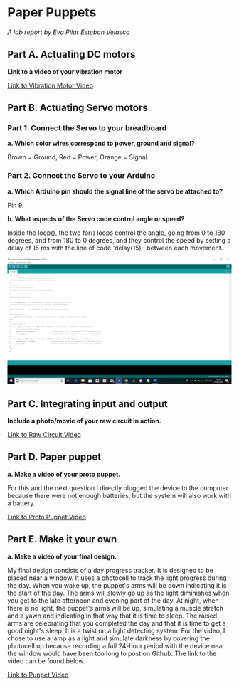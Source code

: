# Paper Puppets

*A lab report by Eva Pilar Esteban Velasco*


## Part A. Actuating DC motors

**Link to a video of your vibration motor**

[Link to Vibration Motor Video](Vibration_Motor_Muted.mp4)

## Part B. Actuating Servo motors

### Part 1. Connect the Servo to your breadboard

**a. Which color wires correspond to power, ground and signal?**

Brown = Ground, Red = Power, Orange = Signal.

### Part 2. Connect the Servo to your Arduino

**a. Which Arduino pin should the signal line of the servo be attached to?**

Pin 9.

**b. What aspects of the Servo code control angle or speed?**

Inside the loop(), the two for() loops control the angle, going from 0 to 180 degrees, and from 180 to 0 degrees, and they control the speed by setting a delay of 15 ms with the line of code 'delay(15);' between each movement.

![](Servo_Code.png)

## Part C. Integrating input and output

**Include a photo/movie of your raw circuit in action.**

[Link to Raw Circuit Video](Raw_Circuit_Muted.mp4)

## Part D. Paper puppet

**a. Make a video of your proto puppet.**

For this and the next question I directly plugged the device to the computer because there were not enough batteries, but the system will also work with a battery.

[Link to Proto Puppet Video](Proto_Puppet_Muted.mp4)

## Part E. Make it your own

**a. Make a video of your final design.**
 
My final design consists of a day progress tracker. It is designed to be placed near a window. It uses a photocell to track the light progress during the day. When you wake up, the puppet's arms will be down indicating it is the start of the day. The arms will slowly go up as the light diminishes when you get to the late afternoon and evening part of the day. At night, when there is no light, the puppet's arms will be up, simulating a muscle stretch and a yawn and indicating in that way that it is time to sleep. The raised arms are celebrating that you completed the day and that it is time to get a good night's sleep. It is a twist on a light detecting system. For the video, I chose to use a lamp as a light and simulate darkness by covering the photocell up because recording a full 24-hour period with the device near the window would have been too long to post on Github. The link to the video can be found below.

[Link to Puppet Video](Puppet_Muted.mp4)
